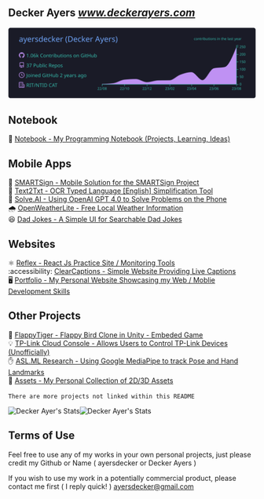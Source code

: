 ## Decker Ayers  <em>www.deckerayers.com</em>

<img src="https://github.com/ayersdecker/ProfileCard/blob/master/profile-summary-card-output/tokyonight/0-profile-details.svg" alt="Decker Ayer's Stats">


## Notebook
📑 [Notebook - My Programming Notebook (Projects, Learning, Ideas)](https://github.com/ayersdecker/Notebook)


## Mobile Apps

🤙  [SMARTSign - Mobile Solution for the SMARTSign Project](https://github.com/ayersdecker/SMARTSign-App)<br>
📖  [Text2Txt - OCR Typed Language [English] Simplification Tool](https://github.com/ayersdecker/Text2Txt-App)<br>
🧠  [Solve.AI - Using OpenAI GPT 4.0 to Solve Problems on the Phone](https://github.com/ayersdecker/Solve.AI-App)<br>
🌧️  [OpenWeatherLite - Free Local Weather Information](https://github.com/ayersdecker/OpenWeatherLite-App)<br>
😆  [Dad Jokes - A Simple UI for Searchable Dad Jokes](https://github.com/ayersdecker/DadJokes-App)<br>

## Websites 

⚛️ [Reflex - React Js Practice Site / Monitoring Tools](https://github.com/ayersdecker/Reflex-Site/)<br>
:accessibility:  [ClearCaptions - Simple Website Providing Live Captions](https://github.com/ayersdecker/ClearCaptions-Site)<br>
🖥️ [Portfolio - My Personal Website Showcasing my Web / Moblie Development Skills](https://github.com/ayersdecker/Portfolio-Site)<br>

## Other Projects

🐯 [FlappyTiger - Flappy Bird Clone in Unity - Embeded Game](https://github.com/ayersdecker/FlappyTiger-Embed)<br>
💡 [TP-Link Cloud Console - Allows Users to Control TP-Link Devices (Unofficially)](https://github.com/ayersdecker/TPLinkControl-Console)<br>
✋ [ASL.ML Research - Using Google MediaPipe to track Pose and Hand Landmarks](https://github.com/ayersdecker/ASLML-Python)<br>
🎨 [Assets - My Personal Collection of 2D/3D Assets](https://github.com/ayersdecker/Assets)<br>

``` There are more projects not linked within this README ```

<img src="https://github.com/ayersdecker/ProfileCard/blob/master/profile-summary-card-output/tokyonight/4-productive-time.svg" alt="Decker Ayer's Stats"><img src="https://github.com/ayersdecker/ProfileCard/blob/master/profile-summary-card-output/tokyonight/3-stats.svg" alt="Decker Ayer's Stats">

## Terms of Use

Feel free to use any of my works in your own personal projects, just please credit my Github or Name ( ayersdecker or Decker Ayers )

If you wish to use my work in a potentially commercial product, please contact me first ( I reply quick! ) ayersdecker@gmail.com 

